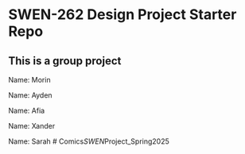 # SWEN-262 Design Project Starter Repo

## This is a group project

Name: Morin 

Name: Ayden

Name: Afia

Name: Xander

Name: Sarah 
#   C o m i c s _ S W E N _ P r o j e c t _ S p r i n g 2 0 2 5  
 